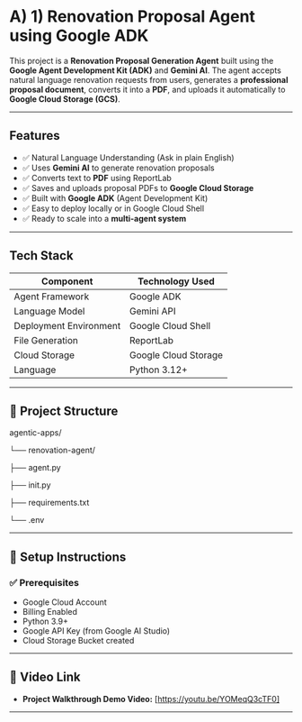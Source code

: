 # A) 1)  Renovation Proposal Agent using Google ADK

This project is a **Renovation Proposal Generation Agent** built using the **Google Agent Development Kit (ADK)** and **Gemini AI**. The agent accepts natural language renovation requests from users, generates a **professional proposal document**, converts it into a **PDF**, and uploads it automatically to **Google Cloud Storage (GCS)**.

---

## Features

- ✅ Natural Language Understanding (Ask in plain English)
- ✅ Uses **Gemini AI** to generate renovation proposals
- ✅ Converts text to **PDF** using ReportLab
- ✅ Saves and uploads proposal PDFs to **Google Cloud Storage**
- ✅ Built with **Google ADK** (Agent Development Kit)
- ✅ Easy to deploy locally or in Google Cloud Shell
- ✅ Ready to scale into a **multi-agent system**

---

##  Tech Stack

| Component                  | Technology Used |
|---------------------------|------------------|
| Agent Framework           | Google ADK       |
| Language Model            | Gemini API       |
| Deployment Environment    | Google Cloud Shell |
| File Generation           | ReportLab        |
| Cloud Storage             | Google Cloud Storage |
| Language                  | Python 3.12+     |

---

## 📁 Project Structure

agentic-apps/

└── renovation-agent/

├── agent.py

├── init.py

├── requirements.txt

└── .env

---

## 🔧 Setup Instructions

### ✅ Prerequisites

- Google Cloud Account
- Billing Enabled
- Python 3.9+
- Google API Key (from Google AI Studio)
- Cloud Storage Bucket created

---

## 🎥 Video Link

-   **Project Walkthrough Demo Video:** [https://youtu.be/YOMeqQ3cTF0]
---
